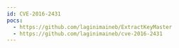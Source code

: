 ```yaml
---
id: CVE-2016-2431
pocs:
  - https://github.com/laginimaineb/ExtractKeyMaster
  - https://github.com/laginimaineb/cve-2016-2431
---
```

